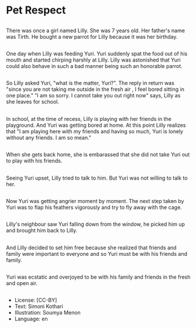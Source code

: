 # Pet Respect

##
There was once a girl named Lilly. She was 7 years old. Her father's name was Tirth. He bought a new parrot for Lilly because it was her birthday.

##
One day when Lilly was feeding Yuri. Yuri suddenly spat the food out of his mouth and started chirping harshly at Lilly. Lilly was astonished that Yuri could also behave in such a bad manner being such an honorable parrot.

##
So Lilly asked Yuri, "what is the matter, Yuri?". The reply in return was "since you are not taking me outside in the fresh air , I feel bored sitting in one place." "I am so sorry. I cannot take you out right now" says, Lilly as she leaves for school.

##
In school, at the time of recess, Lilly is playing with her friends in the playground. And Yuri was getting bored at home. At this point Lilly realizes that "I am playing here with my friends and having so much, Yuri is lonely without any friends. I am so mean."

##
When she gets back home, she is embarassed that she did not take Yuri out to play with his friends.

##
Seeing Yuri upset, Lilly tried to talk to him. But Yuri was not willing to talk to her.

##
Now Yuri was getting angrier moment by moment. The next step taken by Yuri was to flap his feathers vigorously and try to fly away with the cage.

##
Lilly's neighbour saw Yuri falling down from the window, he picked him up and brought him back to Lilly.

##
And Lilly decided to set him free because she realized that friends and family were important to everyone and so Yuri must be with his friends and family.

##
Yuri was ecstatic and overjoyed to be with his family and friends in the fresh and open air.

##
* License: [CC-BY]
* Text: Simoni Kothari
* Illustration: Soumya Menon
* Language: en
